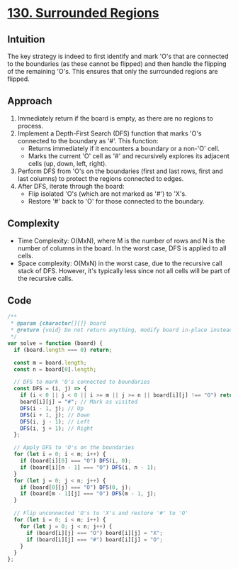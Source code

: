 # [130. Surrounded Regions](https://leetcode.com/problems/surrounded-regions/)

## Intuition

The key strategy is indeed to first identify and mark 'O's that are connected to the boundaries (as these cannot be flipped) and then handle the flipping of the remaining 'O's. This ensures that only the surrounded regions are flipped.

## Approach

1. Immediately return if the board is empty, as there are no regions to process.
2. Implement a Depth-First Search (DFS) function that marks 'O's connected to the boundary as '#'. This function:
   - Returns immediately if it encounters a boundary or a non-'O' cell.
   - Marks the current 'O' cell as '#' and recursively explores its adjacent cells (up, down, left, right).
3. Perform DFS from 'O's on the boundaries (first and last rows, first and last columns) to protect the regions connected to edges.
4. After DFS, iterate through the board:
   - Flip isolated 'O's (which are not marked as '#') to 'X's.
   - Restore '#' back to 'O' for those connected to the boundary.

## Complexity

- Time Complexity: O(MxN), where M is the number of rows and N is the number of columns in the board. In the worst case, DFS is applied to all cells.
- Space complexity: O(MxN) in the worst case, due to the recursive call stack of DFS. However, it's typically less since not all cells will be part of the recursive calls.

## Code

```javascript
/**
 * @param {character[][]} board
 * @return {void} Do not return anything, modify board in-place instead.
 */
var solve = function (board) {
  if (board.length === 0) return;

  const m = board.length;
  const n = board[0].length;

  // DFS to mark 'O's connected to boundaries
  const DFS = (i, j) => {
    if (i < 0 || j < 0 || i >= m || j >= n || board[i][j] !== "O") return;
    board[i][j] = "#"; // Mark as visited
    DFS(i - 1, j); // Up
    DFS(i + 1, j); // Down
    DFS(i, j - 1); // Left
    DFS(i, j + 1); // Right
  };

  // Apply DFS to 'O's on the boundaries
  for (let i = 0; i < m; i++) {
    if (board[i][0] === "O") DFS(i, 0);
    if (board[i][n - 1] === "O") DFS(i, n - 1);
  }
  for (let j = 0; j < n; j++) {
    if (board[0][j] === "O") DFS(0, j);
    if (board[m - 1][j] === "O") DFS(m - 1, j);
  }

  // Flip unconnected 'O's to 'X's and restore '#' to 'O'
  for (let i = 0; i < m; i++) {
    for (let j = 0; j < n; j++) {
      if (board[i][j] === "O") board[i][j] = "X";
      if (board[i][j] === "#") board[i][j] = "O";
    }
  }
};
```
